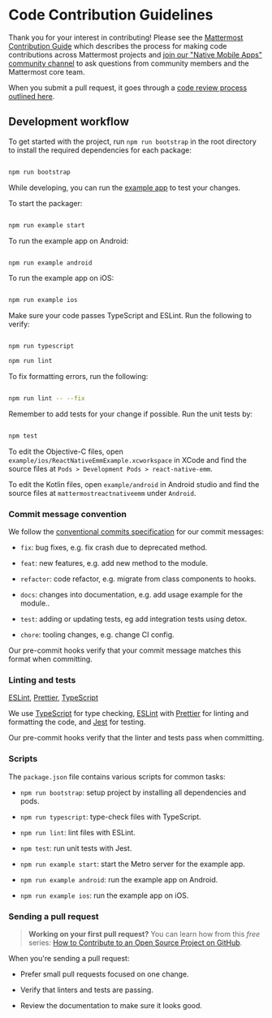 
# Code Contribution Guidelines

Thank you for your interest in contributing! Please see the [Mattermost Contribution Guide](https://developers.mattermost.com/contribute/getting-started/) which describes the process for making code contributions across Mattermost projects and [join our "Native Mobile Apps" community channel](https://pre-release.mattermost.com/core/channels/native-mobile-apps) to ask questions from community members and the Mattermost core team.

When you submit a pull request, it goes through a [code review process outlined here](https://developers.mattermost.com/contribute/getting-started/code-review/).
  

## Development workflow

  

To get started with the project, run `npm run bootstrap` in the root directory to install the required dependencies for each package:

  

```sh

npm run bootstrap

```

  

While developing, you can run the [example app](/example/) to test your changes.

  

To start the packager:

  

```sh

npm run example start

```

  

To run the example app on Android:

  

```sh

npm run example android

```

  

To run the example app on iOS:

  

```sh

npm run example ios

```

  

Make sure your code passes TypeScript and ESLint. Run the following to verify:

  

```sh

npm run typescript

npm run lint

```

  

To fix formatting errors, run the following:

  

```sh

npm run lint -- --fix

```

  

Remember to add tests for your change if possible. Run the unit tests by:

  

```sh

npm test

```

  

To edit the Objective-C files, open `example/ios/ReactNativeEmmExample.xcworkspace` in XCode and find the source files at `Pods > Development Pods > react-native-emm`.

  

To edit the Kotlin files, open `example/android` in Android studio and find the source files at `mattermostreactnativeemm` under `Android`.

  

### Commit message convention

  

We follow the [conventional commits specification](https://www.conventionalcommits.org/en) for our commit messages:

  

-  `fix`: bug fixes, e.g. fix crash due to deprecated method.

-  `feat`: new features, e.g. add new method to the module.

-  `refactor`: code refactor, e.g. migrate from class components to hooks.

-  `docs`: changes into documentation, e.g. add usage example for the module..

-  `test`: adding or updating tests, eg add integration tests using detox.

-  `chore`: tooling changes, e.g. change CI config.

  

Our pre-commit hooks verify that your commit message matches this format when committing.

  

### Linting and tests

  

[ESLint](https://eslint.org/), [Prettier](https://prettier.io/), [TypeScript](https://www.typescriptlang.org/)

  

We use [TypeScript](https://www.typescriptlang.org/) for type checking, [ESLint](https://eslint.org/) with [Prettier](https://prettier.io/) for linting and formatting the code, and [Jest](https://jestjs.io/) for testing.

  

Our pre-commit hooks verify that the linter and tests pass when committing.

  

### Scripts

  

The `package.json` file contains various scripts for common tasks:

  

-  `npm run bootstrap`: setup project by installing all dependencies and pods.

-  `npm run typescript`: type-check files with TypeScript.

-  `npm run lint`: lint files with ESLint.

-  `npm test`: run unit tests with Jest.

-  `npm run example start`: start the Metro server for the example app.

-  `npm run example android`: run the example app on Android.

-  `npm run example ios`: run the example app on iOS.

  

### Sending a pull request

  

>  **Working on your first pull request?** You can learn how from this _free_ series: [How to Contribute to an Open Source Project on GitHub](https://egghead.io/series/how-to-contribute-to-an-open-source-project-on-github).

  

When you're sending a pull request:

  

- Prefer small pull requests focused on one change.

- Verify that linters and tests are passing.

- Review the documentation to make sure it looks good.
  